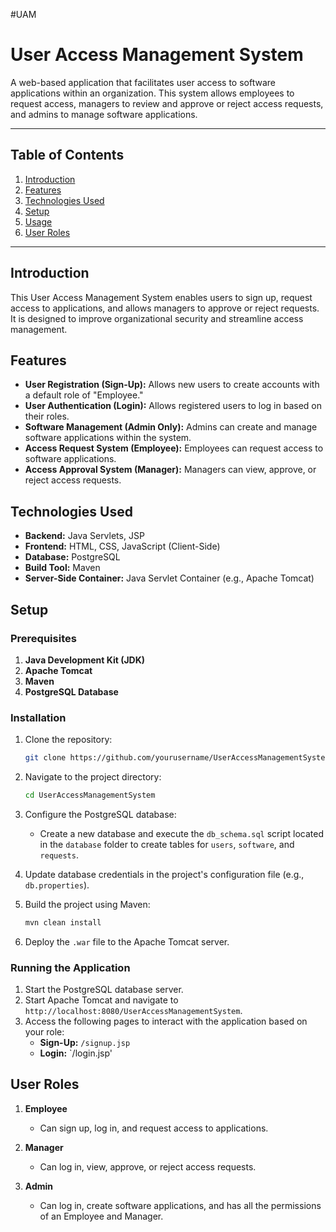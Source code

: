 #UAM
# User Access Management System

A web-based application that facilitates user access to software applications within an organization. This system allows employees to request access, managers to review and approve or reject access requests, and admins to manage software applications.

---

## Table of Contents

1. [Introduction](#introduction)
2. [Features](#features)
3. [Technologies Used](#technologies-used)
4. [Setup](#setup)
5. [Usage](#usage)
6. [User Roles](#user-roles)


---

## Introduction

This User Access Management System enables users to sign up, request access to applications, and allows managers to approve or reject requests. It is designed to improve organizational security and streamline access management.

## Features

- **User Registration (Sign-Up):** Allows new users to create accounts with a default role of "Employee."
- **User Authentication (Login):** Allows registered users to log in based on their roles.
- **Software Management (Admin Only):** Admins can create and manage software applications within the system.
- **Access Request System (Employee):** Employees can request access to software applications.
- **Access Approval System (Manager):** Managers can view, approve, or reject access requests.

## Technologies Used

- **Backend:** Java Servlets, JSP
- **Frontend:** HTML, CSS, JavaScript (Client-Side)
- **Database:** PostgreSQL
- **Build Tool:** Maven
- **Server-Side Container:** Java Servlet Container (e.g., Apache Tomcat)

## Setup

### Prerequisites

1. **Java Development Kit (JDK)**
2. **Apache Tomcat**
3. **Maven**
4. **PostgreSQL Database**

### Installation

1. Clone the repository:
   ```bash
   git clone https://github.com/yourusername/UserAccessManagementSystem.git
   ```
2. Navigate to the project directory:
   ```bash
   cd UserAccessManagementSystem
   ```
3. Configure the PostgreSQL database:
   - Create a new database and execute the `db_schema.sql` script located in the `database` folder to create tables for `users`, `software`, and `requests`.

4. Update database credentials in the project's configuration file (e.g., `db.properties`).

5. Build the project using Maven:
   ```bash
   mvn clean install
   ```

6. Deploy the `.war` file to the Apache Tomcat server.

### Running the Application

1. Start the PostgreSQL database server.
2. Start Apache Tomcat and navigate to `http://localhost:8080/UserAccessManagementSystem`.
3. Access the following pages to interact with the application based on your role:
   - **Sign-Up:** `/signup.jsp`
   - **Login:** `/login.jsp'


## User Roles

1. **Employee**
   - Can sign up, log in, and request access to applications.

2. **Manager**
   - Can log in, view, approve, or reject access requests.

3. **Admin**
   - Can log in, create software applications, and has all the permissions of an Employee and Manager.


